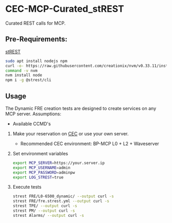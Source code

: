 # CEC-MCP-Curated_stREST

Curated REST calls for MCP.

## Pre-Requirements:

[stREST](https://github.com/eykrehbein/strest/blob/master/README.md)

```bash
sudo apt install nodejs npm
curl -o- https://raw.githubusercontent.com/creationix/nvm/v0.33.11/install.sh | bash
command -v nvm
nvm install node
npm i -g @strest/cli
```

## Usage

The Dynamic FRE creation tests are designed to create services on any MCP server.  Assumptions:

* Available CCMD's

1. Make your reservation on [CEC](https://developer.ciena.com/) or use your own server.

    * Recommended CEC environment: BP-MCP L0 + L2 + Waveserver

1. Set environment variables

    ```bash
    export MCP_SERVER=https://your.server.ip
    export MCP_USERNAME=admin
    export MCP_PASSWORD=adminpw
    export LOG_STREST=true
    ```

1. Execute tests

    ```bash
    strest FRE/L0-6500_dynamic/ --output curl -s
    strest FRE/fre.strest.yml --output curl -s
    strest TPE/ --output curl -s
    strest PM/ --output curl -s
    strest Alarms/ --output curl -s
    ```
